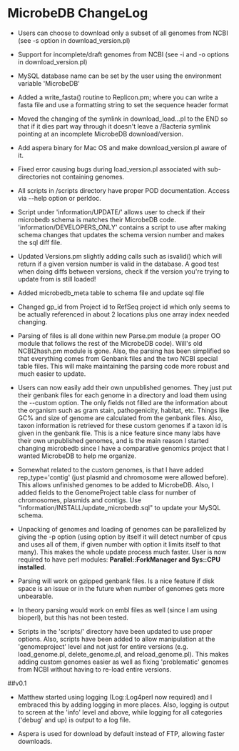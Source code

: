 MicrobeDB ChangeLog
=

* Users can choose to download only a subset of all genomes from NCBI (see -s option in download_version.pl)

* Support for incomplete/draft genomes from NCBI (see -i and -o options in download_version.pl)

* MySQL database name can be set by the user using the environment variable 'MicrobeDB'

* Added a write_fasta() routine to Replicon.pm; where you can write a fasta file and use a formatting string to set the sequence header format

* Moved the changing of the symlink in download_load...pl to the END so that if it dies part way through it doesn't leave a /Bacteria symlink pointing at an incomplete MicrobeDB download/version.

* Add aspera binary for Mac OS and make download_version.pl aware of it.

* Fixed error causing bugs during load_version.pl associated with sub-directories not containing genomes. 

* All scripts in /scripts directory have proper POD documentation. Access via --help option or perldoc.

* Script under 'information/UPDATE/' allows user to check if their microbedb schema is matches their MicrobeDB code. 'information/DEVELOPERS_ONLY' contains a script to use after making schema changes that updates the schema version number and makes the sql diff file.

* Updated Versions.pm slightly adding calls such as isvalid() which will return if a given version number is valid in the database.  A good test when doing diffs between versions, check if the version you're trying to update from is still loaded!

* Added microbedb_meta table to schema file and update sql file

* Changed gp_id from Project id to RefSeq project id which only seems to be actually referenced in about 2 locations plus one array index needed changing. 

* Parsing of files is all done within new Parse.pm module (a proper OO module that follows the rest of the MicrobeDB code). Will's old NCBI2hash.pm module is gone. Also, the parsing has been simplified so that everything comes from Genbank files and the two NCBI special table files. This will make maintaining the parsing code more robust and much easier to update.

* Users can now easily add their own unpublished genomes. They just put their genbank files for each genome in a directory and load them using the --custom option. The only fields not filled are the information about the organism such as gram stain, pathogenicity, habitat, etc. Things like GC% and size of genome are calculated from the genbank files. Also, taxon information is retrieved for these custom genomes if a taxon id is given in the genbank file. This is a nice feature since many labs have their own unpublished genomes, and is the main reason I started changing microbedb since I have a comparative genomics project that I wanted MicrobeDB to help me organize.

* Somewhat related to the custom genomes, is that I have added rep_type='contig' (just plasmid and chromosome were allowed before). This allows unfinished genomes to be added to MicrobeDB. Also, I added fields to the GenomeProject table class for number of chromosomes, plasmids and contigs. Use "information/INSTALL/update_microbedb.sql" to update your MySQL schema.

* Unpacking of genomes and loading of genomes can be parallelized by giving the -p option (using option by itself it will detect number of cpus and uses all of them, if given number with option it limits itself to that many). This makes the whole update process much faster. User is now required to have perl modules: __Parallel::ForkManager and Sys::CPU installed__.

* Parsing will work on gzipped genbank files. Is a nice feature if disk space is an issue or in the future when number of genomes gets more unbearable.

* In theory parsing would work on embl files as well (since I am using bioperl), but this has not been tested.

* Scripts in the 'scripts/' directory have been updated to use proper options. Also, scripts have been added to allow manipulation at the 'genomeproject' level and not just for entire versions (e.g. load_genome.pl, delete_genome.pl, and reload_genome.pl). This makes adding custom genomes easier as well as fixing 'problematic' genomes from NCBI without having to re-load entire versions.

##v0.1

* Matthew started using logging (Log::Log4perl now required) and I embraced this by adding logging in more places. Also, logging is output to screen at the 'info' level and above, while logging for all categories ('debug' and up) is output to a log file.

* Aspera is used for download by default instead of FTP, allowing faster downloads.
